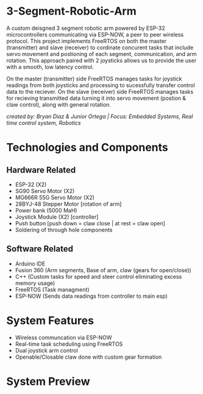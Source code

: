 # 3-Segment-Robotic-Arm
A custom deisgned 3 segment robotic arm powered by ESP-32 microcontrollers communicating via ESP-NOW, a peer to peer wireless protocol. This project implements
FreeRTOS on both the master (transmitter) and slave (receiver) to cordinate concurent tasks that include servo movement and postioning of each segment, communication, and arm rotation. 
This approach paired with 2 joysticks allows us to provide the user with a smooth, low latency control.

On the master (transmitter) side FreeRTOS manages tasks for joystick readings from both joysticks and processing to sucessfully transfer control data to the reciever.
On the slave (receiver) side FreeRTOS manages tasks for recieving transmitted data turning it into servo movement (postion & claw control), along with general rotation.


*created by: Bryan Diaz & Junior Ortega | Focus: Embedded Systems, Real time control system, Robotics*

# Technologies and Components
## Hardware Related
- ESP-32 (X2)
- SG90 Servo Motor (X2)
- MG666R 55G Servo Motor (X2)
- 28BYJ-48 Stepper Motor [rotation of arm]
- Power bank (5000 MaH)
- Joystick Module (X2) [controller]
- Push button [push down = claw close | at rest = claw open]
- Soldering of through hole components

## Software Related
- Arduino IDE
- Fusion 360 (Arm segments, Base of arm, claw (gears for open/close))
- C++ (Custom tasks for speed and steer control eliminating excess memory usage)
- FreeRTOS (Task managment)
- ESP-NOW (Sends data readings from controller to main esp)

# System Features
- Wireless communcation via ESP-NOW
- Real-time task scheduling using FreeRTOS
- Dual joystick arm control
- Openable/Closable claw done with custom gear formation

# System Preview
